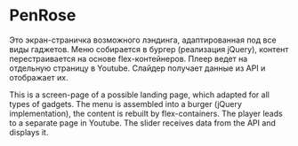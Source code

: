 # PenRose
Это экран-страничка возможного лэндинга, 
адаптированная под все виды гаджетов. 
Меню собирается в бургер (реализация jQuery), 
контент перестраивается на основе flex-контейнеров. 
Плеер ведет на отдельную страницу в Youtube. 
Слайдер получает данные из API и отображает их.

This is a screen-page of a possible landing page, 
which adapted for all types of gadgets. 
The menu is assembled into a burger (jQuery implementation), 
the content is rebuilt by flex-containers. 
The player leads to a separate page in Youtube. 
The slider receives data from the API and displays it.
